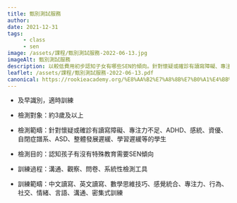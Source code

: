 ```yaml
---
title: 甄別測試服務
author:
date: 2021-12-31
tags: 
     - class
     - sen
image: /assets/課程/甄別測試服務-2022-06-13.jpg
imageAlt: 甄別測試服務
description: 以較低費用初步認知子女有哪些SEN的傾向。針對懷疑或確診有讀寫障礙、專注力不足、ADHD、感統、資優、自閉症譜系、ASD、整體發展遲緩、學習遲緩等的學生。
leaflet: /assets/課程/甄別測試服務-2022-06-13.pdf
canonical: https://rookieacademy.org/%E8%AA%B2%E7%A8%8B%E7%B0%A1%E4%BB%8B/%E7%94%84%E5%88%A5%E6%B8%AC%E8%A9%A6%E6%9C%8D%E5%8B%99/
---
```

* 及早識別，適時訓練

* 檢測對象：約3歲及以上

* 檢測範疇：針對懷疑或確診有讀寫障礙、專注力不足、ADHD、感統、資優、自閉症譜系、ASD、整體發展遲緩、學習遲緩等的學生

* 檢測目的：認知孩子有沒有特殊教育需要SEN傾向

* 訓練過程：溝通、觀察、問卷、系統性檢測工具   

* 訓練範疇：中文讀寫、英文讀寫、數學思維技巧、感覺統合、專注力、行為、社交、情緒、言語、溝通、密集式訓練


